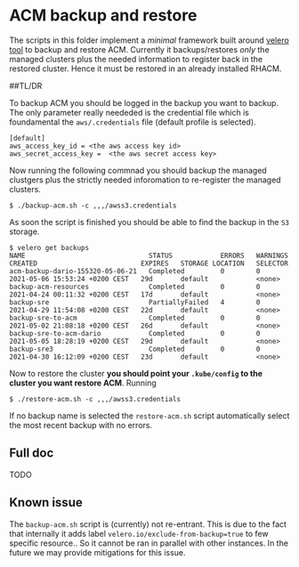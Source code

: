 # ACM backup and restore 

The scripts in this folder implement a _minimal_ framework built around [velero tool](https://velero.io/) to backup and restore ACM. Currently it backups/restores _only_ the managed clusters plus the needed information to register back in the restored cluster. Hence it must be restored in an already installed RHACM. 

##TL/DR

To backup ACM you should be logged in the backup you want to backup. The only parameter really neededed is the credential file which is foundamental the `aws/.credentials` file (default profile is selected).		

```
[default]
aws_access_key_id = <the aws access key id>
aws_secret_access_key =  <the aws secret access key>
```

Now running the following commnad you should backup the managed clustgers plus the strictly needed inforomation to re-register the managed clusters.

```shell
$ ./backup-acm.sh -c ,,,/awss3.credentials
```
As soon the script is finished you should be able to find the backup in the `S3` storage.


```
$ velero get backups
NAME                               STATUS            ERRORS   WARNINGS   CREATED                          EXPIRES   STORAGE LOCATION   SELECTOR
acm-backup-dario-155320-05-06-21   Completed         0        0          2021-05-06 15:53:24 +0200 CEST   29d       default            <none>
backup-acm-resources               Completed         0        0          2021-04-24 00:11:32 +0200 CEST   17d       default            <none>
backup-sre                         PartiallyFailed   4        0          2021-04-29 11:54:08 +0200 CEST   22d       default            <none>
backup-sre-to-acm                  Completed         0        0          2021-05-02 21:08:18 +0200 CEST   26d       default            <none>
backup-sre-to-acm-dario            Completed         0        0          2021-05-05 18:28:19 +0200 CEST   29d       default            <none>
backup-sre3                        Completed         0        0          2021-04-30 16:12:09 +0200 CEST   23d       default            <none>
```

Now to restore the cluster **you should point your `.kube/config` to the cluster you want restore ACM**. Running


```shell
$ ./restore-acm.sh -c ,,,/awss3.credentials
```
If no backup name is selected the `restore-acm.sh` script automatically select the most recent backup with no errors.

## Full doc

TODO

## Known issue


The `backup-acm.sh` script is (currently) not re-entrant. This is due to the fact that  internally it adds label `velero.io/exclude-from-backup=true` to few specific resource.. So it cannot be ran in parallel with other instances. In the future we may provide mitigations for this issue.